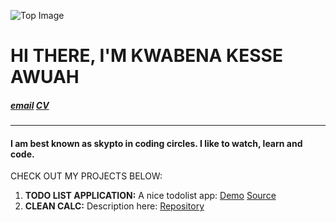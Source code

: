 ![Top Image](skypto.github.io/images/chair.jpg)
# **HI THERE, I'M KWABENA KESSE AWUAH**

##### [email](awuahkwabena@gmail.com)    [CV](https://github.com/)
---
#### I am best known as **skypto** in coding circles. I like to watch, learn and code.

CHECK OUT MY PROJECTS BELOW: 
1. **TODO LIST APPLICATION:** A nice todolist app: [Demo](www.google.com) [Source](www.google.com)
2. **CLEAN CALC:** Description here: [Repository](www.google.com)

